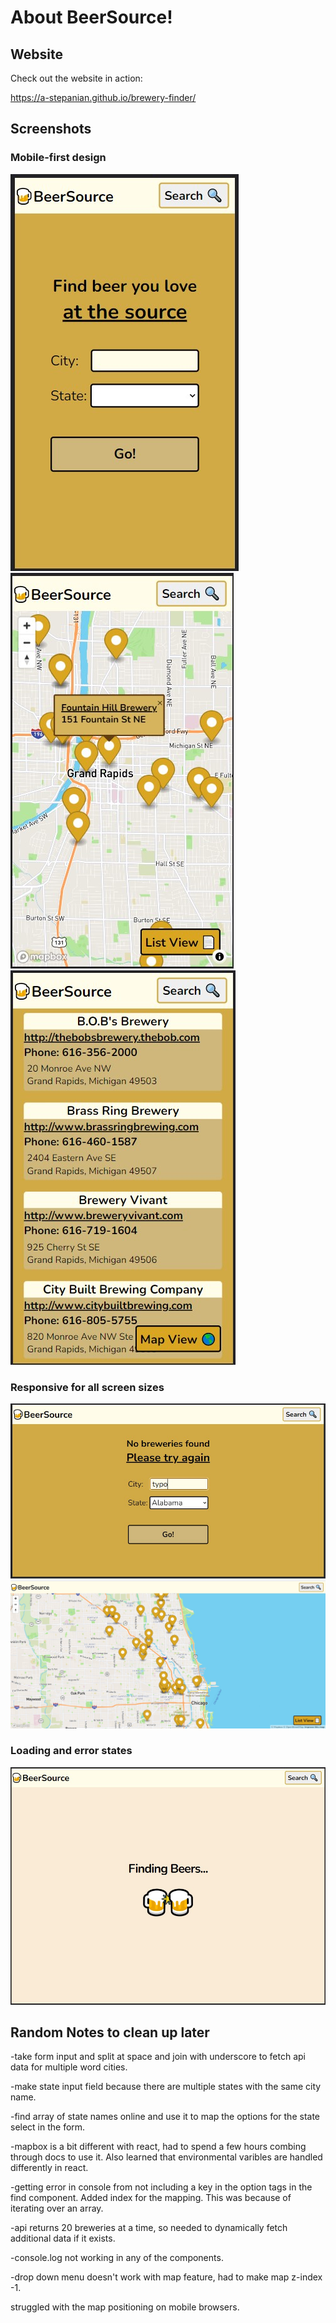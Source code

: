 # About BeerSource!

## Website

Check out the website in action:

https://a-stepanian.github.io/brewery-finder/

## Screenshots

### Mobile-first design

![](./public/screenshots/mobile1.jpg)
![](./public/screenshots/mobile2.jpg)
![](./public/screenshots/mobile3.jpg)

### Responsive for all screen sizes

![](./public/screenshots/desktop1.jpg)
![](./public/screenshots/desktop2.jpg)

### Loading and error states

![](./public/screenshots/loading.jpg)

## Random Notes to clean up later

-take form input and split at space and join with underscore to fetch api data for multiple word cities.

-make state input field because there are multiple states with the same city name.

-find array of state names online and use it to map the options for the state select in the form.

-mapbox is a bit different with react, had to spend a few hours combing through docs to use it. Also learned that environmental varibles are handled differently in react.

-getting error in console from not including a key in the option tags in the find component. Added index for the mapping. This was because of iterating over an array.

-api returns 20 breweries at a time, so needed to dynamically fetch additional data if it exists.

-console.log not working in any of the components.

-drop down menu doesn't work with map feature, had to make map z-index -1.

struggled with the map positioning on mobile browsers.
